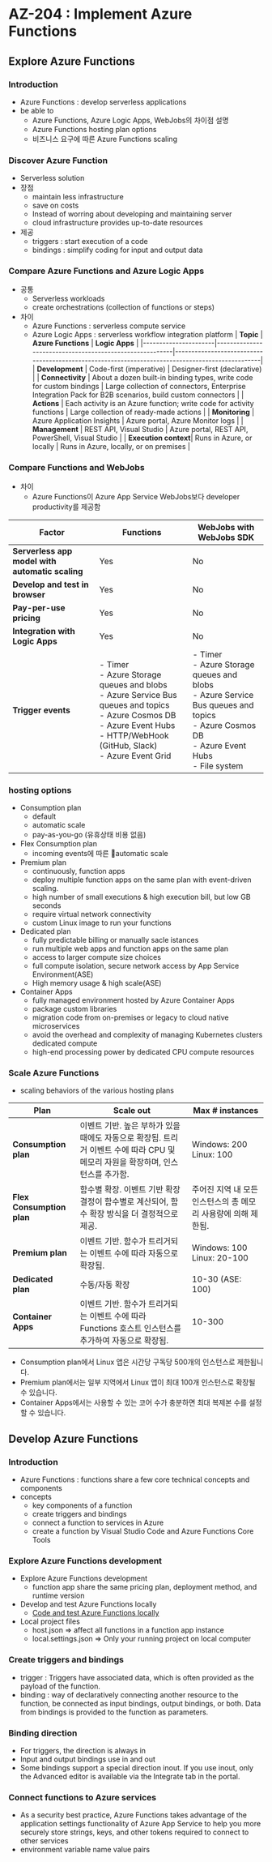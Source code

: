 # AZ-204 : Implement Azure Functions

## Explore Azure Functions

### Introduction

- Azure Functions : develop serverless applications
- be able to
  - Azure Functions, Azure Logic Apps, WebJobs의 차이점 설명
  - Azure Functions hosting plan options
  - 비즈니스 요구에 따른 Azure Functions scaling

### Discover Azure Function
- Serverless solution
- 장점
  - maintain less infrastructure
  - save on costs
  - Instead of worring about developing and maintaining server
  - cloud infrastructure provides up-to-date resources
- 제공
  - triggers : start execution of a code
  - bindings : simplify coding for input and output data

### Compare Azure Functions and Azure Logic Apps
- 공통
  - Serverless workloads
  - create orchestrations (collection of functions or steps)
- 차이
  - Azure Functions : serverless compute service
  - Azure Logic Apps : serverless workflow integration platform
| **Topic**           | **Azure Functions**                                      | **Logic Apps**                                                                                  |
|----------------------|---------------------------------------------------------|-------------------------------------------------------------------------------------------------|
| **Development**      | Code-first (imperative)                                 | Designer-first (declarative)                                                                    |
| **Connectivity**     | About a dozen built-in binding types, write code for custom bindings | Large collection of connectors, Enterprise Integration Pack for B2B scenarios, build custom connectors |
| **Actions**          | Each activity is an Azure function; write code for activity functions | Large collection of ready-made actions                                                         |
| **Monitoring**       | Azure Application Insights                              | Azure portal, Azure Monitor logs                                                               |
| **Management**       | REST API, Visual Studio                                 | Azure portal, REST API, PowerShell, Visual Studio                                              |
| **Execution context**| Runs in Azure, or locally                               | Runs in Azure, locally, or on premises                                                         |


### Compare Functions and WebJobs
- 차이
  - Azure Functions이 Azure App Service WebJobs보다 developer productivity를 제공함

| **Factor**                                   | **Functions**                                                                                                           | **WebJobs with WebJobs SDK**                                                                                   |
|---------------------------------------------|------------------------------------------------------------------------------------------------------------------------|---------------------------------------------------------------------------------------------------------------|
| **Serverless app model with automatic scaling** | Yes                                                                                                                    | No                                                                                                            |
| **Develop and test in browser**             | Yes                                                                                                                    | No                                                                                                            |
| **Pay-per-use pricing**                     | Yes                                                                                                                    | No                                                                                                            |
| **Integration with Logic Apps**             | Yes                                                                                                                    | No                                                                                                            |
| **Trigger events**                          | - Timer <br> - Azure Storage queues and blobs <br> - Azure Service Bus queues and topics <br> - Azure Cosmos DB <br> - Azure Event Hubs <br> - HTTP/WebHook (GitHub, Slack) <br> - Azure Event Grid | - Timer <br> - Azure Storage queues and blobs <br> - Azure Service Bus queues and topics <br> - Azure Cosmos DB <br> - Azure Event Hubs <br> - File system |


### hosting options
- Consumption plan
  - default
  - automatic scale
  - pay-as-you-go (유휴상태 비용 없음)
- Flex Consumption plan
  - incoming events에 따른 automatic scale
- Premium plan
  - continuously, function apps
  - deploy multiple function apps on the same plan with event-driven scaling.
  - high number of small executions & high execution bill, but low GB seconds
  - require virtual network connectivity
  - custom Linux image to run your functions
- Dedicated plan
  - fully predictable billing or manually sacle istances
  - run multiple web apps and function apps on the same plan
  - access to larger compute size choices
  - full compute isolation, secure network access by App Service Environment(ASE)
  - High memory usage & high scale(ASE)
- Container Apps
  - fully managed environment hosted by Azure Container Apps
  - package custom libraries
  - migration code from on-premises or legacy to cloud native microservices
  - avoid the overhead and complexity of managing Kubernetes clusters dedicated compute
  - high-end processing power by dedicated CPU compute resources

### Scale Azure Functions
- scaling behaviors of the various hosting plans

| **Plan**               | **Scale out**                                                                                             | **Max # instances**                     |
|------------------------|----------------------------------------------------------------------------------------------------------|-----------------------------------------|
| **Consumption plan**    | 이벤트 기반. 높은 부하가 있을 때에도 자동으로 확장됨. 트리거 이벤트 수에 따라 CPU 및 메모리 자원을 확장하며, 인스턴스를 추가함.   | Windows: 200<br>Linux: 100           |
| **Flex Consumption plan**| 함수별 확장. 이벤트 기반 확장 결정이 함수별로 계산되어, 함수 확장 방식을 더 결정적으로 제공.                     | 주어진 지역 내 모든 인스턴스의 총 메모리 사용량에 의해 제한됨. |
| **Premium plan**        | 이벤트 기반. 함수가 트리거되는 이벤트 수에 따라 자동으로 확장됨.                                        | Windows: 100<br>Linux: 20-100         |
| **Dedicated plan**      | 수동/자동 확장                                                                                           | 10-30 (ASE: 100)                       |
| **Container Apps**      | 이벤트 기반. 함수가 트리거되는 이벤트 수에 따라 Functions 호스트 인스턴스를 추가하여 자동으로 확장됨.                   | 10-300                                 |

- Consumption plan에서 Linux 앱은 시간당 구독당 500개의 인스턴스로 제한됩니다.
- Premium plan에서는 일부 지역에서 Linux 앱이 최대 100개 인스턴스로 확장될 수 있습니다.
- Container Apps에서는 사용할 수 있는 코어 수가 충분하면 최대 복제본 수를 설정할 수 있습니다. 


## Develop Azure Functions

### Introduction

- Azure Functions : functions share a few core technical concepts and components
- concepts
  - key components of a function
  - create triggers and bindings
  - connect a function to services in Azure
  - create a function by Visual Studio Code and Azure Functions Core Tools

### Explore Azure Functions development

- Explore Azure Functions development
  - function app share the same pricing plan, deployment method, and runtime version
- Develop and test Azure Functions locally
  - [Code and test Azure Functions locally](https://learn.microsoft.com/en-us/azure/azure-functions/functions-develop-local)
- Local project files
  - host.json => affect all functions in a function app instance
  - local.settings.json => Only your running project on local computer

### Create triggers and bindings

- trigger : Triggers have associated data, which is often provided as the payload of the function.
- binding : way of declaratively connecting another resource to the function, be connected as input bindings, output bindings, or both. Data from bindings is provided to the function as parameters.

### Binding direction
- For triggers, the direction is always in
- Input and output bindings use in and out
- Some bindings support a special direction inout. If you use inout, only the Advanced editor is available via the Integrate tab in the portal.

### Connect functions to Azure services
- As a security best practice, Azure Functions takes advantage of the application settings functionality of Azure App Service to help you more securely store strings, keys, and other tokens required to connect to other services
- environment variable name value pairs